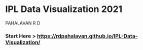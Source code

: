 # IPL Data Visualization 2021
PAHALAVAN R D

### Start Here > https://rdpahalavan.github.io/IPL-Data-Visualization/
